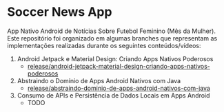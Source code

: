 # Soccer News App

App Nativo Android de Notícias Sobre Futebol Feminino (Mês da Mulher). Este repositório foi organizado em algumas branches que representam as implementações realizadas durante os seguintes conteúdos/vídeos:

1. Android Jetpack e Material Design: Criando Apps Nativos Poderosos
    - [release/android-jetpack-material-design-criando-apps-nativos-poderosos](https://github.com/digitalinnovationone/soccer-news-app/tree/release/android-jetpack-material-design-criando-apps-nativos-poderosos)
1. Abstraindo o Domínio de Apps Android Nativos com Java
    - [release/abstraindo-dominio-de-apps-android-nativos-com-java](https://github.com/digitalinnovationone/soccer-news-app/tree/release/abstraindo-dominio-de-apps-android-nativos-com-java)
1. Consumo de APIs e Persistência de Dados Locais em Apps Android
    - TODO
